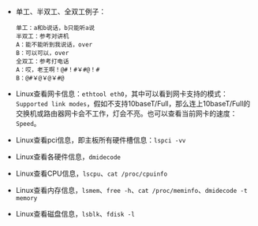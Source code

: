 - 单工、半双工、全双工例子：

  ```
  单工：a和b说话，b只能听a说
  半双工：参考对讲机
  A：能不能听到我说话，over
  B：可以可以，over
  全双工：参考打电话
  A：哎，老王啊！@#！#￥#@！#
  B：@#￥@￥@￥#@
  ```

- Linux查看网卡信息：`ethtool eth0`，其中可以看到网卡支持的模式：` Supported link modes`，假如不支持10baseT/Full，那么连上10baseT/Full的交换机或路由器网卡会不工作，灯会不亮。也可以查看当前网卡的速度：`Speed`。

- Linux查看pci信息，即主板所有硬件槽信息：`lspci -vv`

- Linux查看各硬件信息，`dmidecode`

- Linux查看CPU信息，`lscpu`、`cat /proc/cpuinfo`

- Linux查看内存信息，`lsmem`、`free -h`、`cat /proc/meminfo`、`dmidecode -t memory`

- Linux查看磁盘信息，`lsblk`、`fdisk -l`

